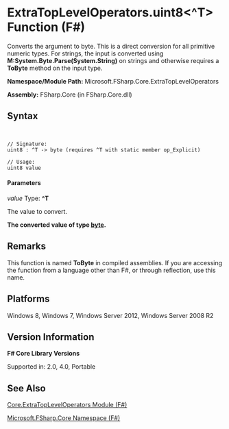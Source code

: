 # ExtraTopLevelOperators.uint8<^T> Function (F#)

Converts the argument to byte. This is a direct conversion for all primitive numeric types. For strings, the input is converted using **M:System.Byte.Parse(System.String)** on strings and otherwise requires a **ToByte** method on the input type.

**Namespace/Module Path:** Microsoft.FSharp.Core.ExtraTopLevelOperators

**Assembly:** FSharp.Core (in FSharp.Core.dll)


## Syntax


```


// Signature:
uint8 : ^T -> byte (requires ^T with static member op_Explicit)

// Usage:
uint8 value

```



#### Parameters
*value*
Type: **^T**


The value to convert.



**The converted value of type [byte](http://msdn.microsoft.com/en-us/library/17a98430-283a-4ff6-a475-e6999577179d).**
## Remarks
This function is named **ToByte** in compiled assemblies. If you are accessing the function from a language other than F#, or through reflection, use this name.


## Platforms
Windows 8, Windows 7, Windows Server 2012, Windows Server 2008 R2


## Version Information
**F# Core Library Versions**

Supported in: 2.0, 4.0, Portable




## See Also
[Core.ExtraTopLevelOperators Module &#40;F&#35;&#41;](Core.ExtraTopLevelOperators-Module-%5BFSharp%5D.md)

[Microsoft.FSharp.Core Namespace &#40;F&#35;&#41;](Microsoft.FSharp.Core-Namespace-%5BFSharp%5D.md)

